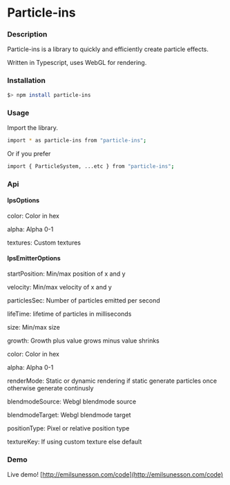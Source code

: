 # Particle-ins

### Description
Particle-ins is a library to quickly and efficiently create particle effects.

Written in Typescript, uses WebGL for rendering.

### Installation

```sh
$> npm install particle-ins
```

### Usage

Import the library.

```sh
import * as particle-ins from "particle-ins";
```

Or if you prefer

```sh
import { ParticleSystem, ...etc } from "particle-ins";
```

### Api

#### IpsOptions 

color: Color in hex

alpha: Alpha 0-1

textures: Custom textures

#### IpsEmitterOptions

startPosition: Min/max position of x and y

velocity: Min/max velocity of x and y

particlesSec: Number of particles emitted per second

lifeTime: lifetime of particles in milliseconds

size: Min/max size

growth: Growth plus value grows minus value shrinks

color: Color in hex

alpha: Alpha 0-1

renderMode: Static or dynamic rendering if static generate particles once otherwise generate continusly

blendmodeSource: Webgl blendmode source

blendmodeTarget: Webgl blendmode target

positionType: Pixel or relative position type

textureKey: If using custom texture else default

### Demo

Live demo!
[http://emilsunesson.com/code](http://emilsunesson.com/code)
